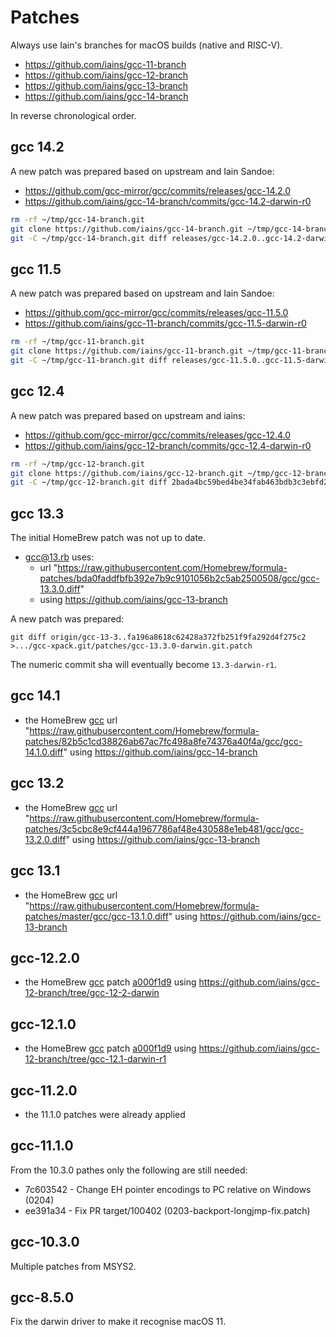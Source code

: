 # Patches

Always use Iain's branches for macOS builds (native and RISC-V).

- <https://github.com/iains/gcc-11-branch>
- <https://github.com/iains/gcc-12-branch>
- <https://github.com/iains/gcc-13-branch>
- <https://github.com/iains/gcc-14-branch>

In reverse chronological order.

## gcc 14.2

A new patch was prepared based on upstream and Iain Sandoe:

- <https://github.com/gcc-mirror/gcc/commits/releases/gcc-14.2.0>
- <https://github.com/iains/gcc-14-branch/commits/gcc-14.2-darwin-r0>

```sh
rm -rf ~/tmp/gcc-14-branch.git
git clone https://github.com/iains/gcc-14-branch.git ~/tmp/gcc-14-branch.git
git -C ~/tmp/gcc-14-branch.git diff releases/gcc-14.2.0..gcc-14.2-darwin-r0 >~/Work/xpack-dev-tools/xbb-helper-xpack.git/patches/gcc-14.2.0-darwin.git.patch
```

## gcc 11.5

A new patch was prepared based on upstream and Iain Sandoe:

- <https://github.com/gcc-mirror/gcc/commits/releases/gcc-11.5.0>
- <https://github.com/iains/gcc-11-branch/commits/gcc-11.5-darwin-r0>

```sh
rm -rf ~/tmp/gcc-11-branch.git
git clone https://github.com/iains/gcc-11-branch.git ~/tmp/gcc-11-branch.git
git -C ~/tmp/gcc-11-branch.git diff releases/gcc-11.5.0..gcc-11.5-darwin-r0 >~/Work/xpack-dev-tools/xbb-helper-xpack.git/patches/gcc-11.5.0-darwin.git.patch
```

## gcc 12.4

A new patch was prepared based on upstream and iains:

- <https://github.com/gcc-mirror/gcc/commits/releases/gcc-12.4.0>
- <https://github.com/iains/gcc-12-branch/commits/gcc-12.4-darwin-r0>

```sh
rm -rf ~/tmp/gcc-12-branch.git
git clone https://github.com/iains/gcc-12-branch.git ~/tmp/gcc-12-branch.git
git -C ~/tmp/gcc-12-branch.git diff 2bada4bc59bed4be34fab463bdb3c3ebfd2b41bb..gcc-12.4-darwin-r0 >~/Work/xpack-dev-tools/xbb-helper-xpack.git/patches/gcc-12.4.0-darwin.git.patch
```

## gcc 13.3

The initial HomeBrew patch was not up to date.

- [gcc@13.rb](https://github.com/Homebrew/homebrew-core/blob/master/Formula/g/gcc@13.rb) uses:
  - url "https://raw.githubusercontent.com/Homebrew/formula-patches/bda0faddfbfb392e7b9c9101056b2c5ab2500508/gcc/gcc-13.3.0.diff"
  - using <https://github.com/iains/gcc-13-branch>

A new patch was prepared:

```
git diff origin/gcc-13-3..fa196a8618c62428a372fb251f9fa292d4f275c2 >.../gcc-xpack.git/patches/gcc-13.3.0-darwin.git.patch
```

The numeric commit sha will eventually become `13.3-darwin-r1`.

## gcc 14.1

- the HomeBrew
  [gcc](https://github.com/Homebrew/homebrew-core/blob/master/Formula/g/gcc.rb)
  url "https://raw.githubusercontent.com/Homebrew/formula-patches/82b5c1cd38826ab67ac7fc498a8fe74376a40f4a/gcc/gcc-14.1.0.diff"
  using <https://github.com/iains/gcc-14-branch>

## gcc 13.2

- the HomeBrew
  [gcc](https://github.com/Homebrew/homebrew-core/blob/master/Formula/g/gcc.rb)
  url "https://raw.githubusercontent.com/Homebrew/formula-patches/3c5cbc8e9cf444a1967786af48e430588e1eb481/gcc/gcc-13.2.0.diff"
  using <https://github.com/iains/gcc-13-branch>

## gcc 13.1

- the HomeBrew
  [gcc](https://github.com/Homebrew/homebrew-core/blob/master/Formula/g/gcc.rb)
  url "https://raw.githubusercontent.com/Homebrew/formula-patches/master/gcc/gcc-13.1.0.diff"
  using <https://github.com/iains/gcc-13-branch>

## gcc-12.2.0

- the HomeBrew
  [gcc](https://github.com/Homebrew/homebrew-core/blob/master/Formula/g/gcc.rb)
  patch [a000f1d9](https://raw.githubusercontent.com/Homebrew/formula-patches/1d184289/gcc/gcc-12.2.0-arm.diff)
  using <https://github.com/iains/gcc-12-branch/tree/gcc-12-2-darwin>

## gcc-12.1.0

- the HomeBrew
  [gcc](https://github.com/Homebrew/homebrew-core/blob/master/Formula/g/gcc.rb)
  patch [a000f1d9](https://raw.githubusercontent.com/Homebrew/formula-patches/76677f2b/gcc/gcc-12.1.0-arm.diff)
  using <https://github.com/iains/gcc-12-branch/tree/gcc-12.1-darwin-r1>

## gcc-11.2.0

- the 11.1.0 patches were already applied

## gcc-11.1.0

From the 10.3.0 pathes only the following are still needed:

- 7c603542 - Change EH pointer encodings to PC relative on Windows (0204)
- ee391a34 - Fix PR target/100402 (0203-backport-longjmp-fix.patch)

## gcc-10.3.0

Multiple patches from MSYS2.

## gcc-8.5.0

Fix the darwin driver to make it recognise macOS 11.

